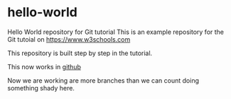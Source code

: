 # hello-world

Hello World repository for Git tutorial
This is an example repository for the Git tutoial on https://www.w3schools.com

This repository is built step by step in the tutorial.

This now works in [github](https://github.com)

Now we are working are more branches than we can count
doing something shady here.
